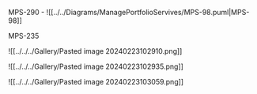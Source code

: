 
MPS-290 - 
![[../../Diagrams/ManagePortfolioServives/MPS-98.puml|MPS-98]]

MPS-235 



![[../../../Gallery/Pasted image 20240223102910.png]]


![[../../../Gallery/Pasted image 20240223102935.png]]


![[../../../Gallery/Pasted image 20240223103059.png]]